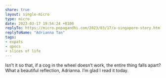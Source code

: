 ```yaml
---
share: true
layout: single-micro
type: micro
date: 2023-03-17 19:54:24 +0100
replyTo: https://micro.popagandhi.com/2023/03/17/a-singapore-story.html
replyToName: "Adrianna Tan"
tags:
- expats
- qpocs
- slices of life
---
```

Isn't it so that, if a cog in the wheel doesn’t work, the entire thing falls apart? What a beautiful reflection, Adrianna. I’m glad I read it today.